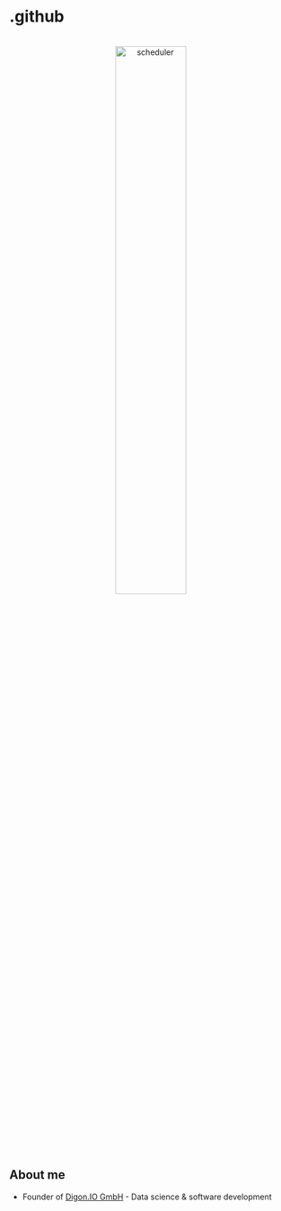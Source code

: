 # .github

</br>
<div align="center">
  <a href="https://digon.io">
    <img alt="scheduler" src="https://digon.io/landing/img/digon_name_right_grey.svg" width="50%">
  </a>
</div>
</br>

## About me

+ Founder of [Digon.IO GmbH](https://github.com/DigonIO) - Data science & software development
